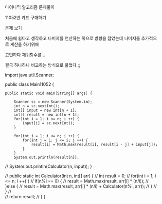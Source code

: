 다이나믹 알고리즘 문제풀이 

11052번  카드 구매하기

<a href="https://www.acmicpc.net/problem/11052">문제 보기</a>

처음에 쉽다고 생각하고 나머지를 연산하는 쪽으로 방향을 잡았는데 나머지를 추가적으로 계산을 하기위해

고민하다 재귀함수를...

결국 하나하나 비교하는 방식으로 풀었다.;;



import java.util.Scanner;

public class Main11052 {

	public static void main(String[] args) {
		
		Scanner sc = new Scanner(System.in);
		int n = sc.nextInt();
		int[] input = new int[n + 1];
		int[] result = new int[n + 1];
		for(int i = 1; i <= n; i ++) {
			input[i] = sc.nextInt();
		}
	
		for(int i = 1; i <= n; i ++) {
			for(int j = 1; j <= i; j ++) {
				result[i] = Math.max(result[i], result[i - j] + input[j]);
			}
		}
		System.out.println(result[n]);
//		System.out.println(Calculator(n, input));
	}
	
//	public static int Calculator(int n, int[] arr) {
//		int result = 0;
//		for(int i = 1; i <= n; i ++) {
//			if(n%i == 0) {
//				result = Math.max(result, arr[i] * (n/i));
//			}else {
//				result = Math.max(result, arr[i] * (n/i) + Calculator(n%i, arr));
//			}
//		}
//		
//		return result;
//	}
}

	